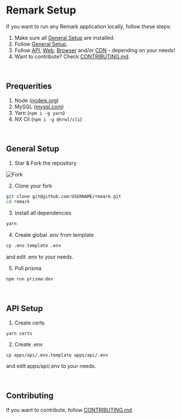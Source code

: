 # Remark Setup

If you want to run any Remark application locally, follow these steps:

1. Make sure all [General Setup](SETUP.md#Prequerities) are installed.
2. Follow [General Setup](SETUP.md#General-Setup).
3. Follow [API](SETUP.md#API-Setup), [Web](SETUP.md#Web-Setup), [Browser](SETIP.md#Browser-Setup) and/or [CDN](SETIP.md#CDN-Setup) - depending on your needs!
4. Want to contribute? Check [CONTRIBUTING.md](CONTRIBUTING.md).

<br />

## Prequerities

1. Node ([nodejs.org](https://nodejs.org/en/download/))
2. MySQL ([mysql.com](https://www.mysql.com/de/downloads/))
3. Yarn (`npm i -g yarn`)
4. NX Cli (`npm i -g @nrwl/cli`)

<br />

## General Setup

1. Star & Fork the repository

![Fork](https://imgur.com/GeR5OCY.png)

2. Clone your fork

```bash
git clone git@github.com:USERNAME/remark.git
cd remark
```

3. Install all dependencies

```bash
yarn
```

4. Create global .env from template

```bash
cp .env.template .env
```

and edit .env to your needs.

5. Pull prisma

```bash
npm run prisma:dev
```

<br />

## API Setup

1. Create certs

```
yarn certs
```

2. Create .env

```
cp apps/api/.env.template apps/api/.env
```

and edit apps/api/.env to your needs.

<br />

## Contributing

If you want to contribute, follow [CONTRIBUTING.md](CONTRIBUTING.md).
